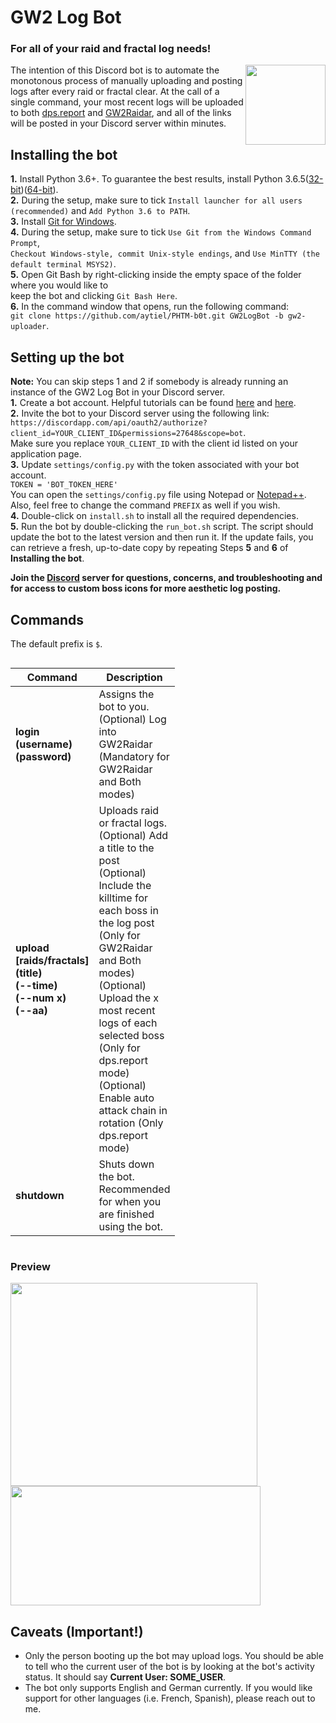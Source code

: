 # GW2 Log Bot
### For all of your raid and fractal log needs!
<img align="right" src="https://vignette.wikia.nocookie.net/gwwikia/images/4/4d/Guild_Wars_2_Dragon_logo.jpg/revision/latest?cb=20090825055046" height="128" width="128"></img>

The intention of this Discord bot is to automate the monotonous process of manually uploading and posting logs after every raid or fractal clear. At the call of a single command, your most recent logs will be uploaded to both [dps.report](https://dps.report/) and [GW2Raidar](https://gw2raidar.com/info-help), and all of the links will be posted in your Discord server within minutes.

## Installing the bot
<b>1.</b> Install Python 3.6+. To guarantee the best results, install Python 3.6.5([32-bit](https://www.python.org/ftp/python/3.6.5/python-3.6.5.exe))([64-bit](https://www.python.org/ftp/python/3.6.5/python-3.6.5-amd64.exe)). <br />
<b>2.</b> During the setup, make sure to tick `Install launcher for all users (recommended)` and `Add Python 3.6 to PATH`. <br />
<b>3.</b> Install [Git for Windows](https://git-scm.com/downloads). <br />
<b>4.</b> During the setup, make sure to tick `Use Git from the Windows Command Prompt`, <br /> `Checkout Windows-style, commit Unix-style endings`, and `Use MinTTY (the default terminal MSYS2)`. <br />
<b>5.</b> Open Git Bash by right-clicking inside the empty space of the folder where you would like to <br /> keep the bot and clicking `Git Bash Here`. <br />
<b>6.</b> In the command window that opens, run the following command: <br />`git clone https://github.com/aytiel/PHTM-b0t.git GW2LogBot -b gw2-uploader`. <br />

## Setting up the bot
<b>Note:</b> You can skip steps 1 and 2 if somebody is already running an instance of the GW2 Log Bot in your Discord server. <br />
<b>1.</b> Create a bot account. Helpful tutorials can be found [here](https://github.com/reactiflux/discord-irc/wiki/Creating-a-discord-bot-&-getting-a-token) and [here](https://twentysix26.github.io/Red-Docs/red_guide_bot_accounts/). <br />
<b>2.</b> Invite the bot to your Discord server using the following link: <br />`https://discordapp.com/api/oauth2/authorize?client_id=YOUR_CLIENT_ID&permissions=27648&scope=bot`. <br /> Make sure you replace `YOUR_CLIENT_ID` with the client id listed on your application page. <br />
<b>3.</b> Update `settings/config.py` with the token associated with your bot account. <br />`TOKEN = 'BOT_TOKEN_HERE'` <br /> You can open the `settings/config.py` file using Notepad or [Notepad++](https://notepad-plus-plus.org/download/). <br /> Also, feel free to change the command `PREFIX` as well if you wish. <br />
<b>4.</b> Double-click on `install.sh` to install all the required dependencies. <br />
<b>5.</b> Run the bot by double-clicking the `run_bot.sh` script. The script should update the bot to the latest version and then run it. If the update fails, you can retrieve a fresh, up-to-date copy by repeating Steps **5** and **6** of **Installing the bot**. <br />

**Join the [Discord](https://discord.gg/PFcM9cJ) server for questions, concerns, and troubleshooting and for access to custom boss icons for more aesthetic log posting.**

## Commands
The default prefix is `$`.

<div style="overflow-x:auto;">
  <table width=180 style='table-layout:fixed'>
    <col width=20>
 	    <col width=100>
    <thead>
      <tr>
        <th>Command</th>
        <th>Description</th>
      </tr>
    </thead>
    <tr>
      <td><b>login (username) (password)</b></td>
      <td>Assigns the bot to you.<br />(Optional) Log into GW2Raidar (Mandatory for GW2Raidar and Both modes)</td>
    </tr>
    <tr>
    </tr>
    <tr>
      <td><b>upload [raids/fractals] (title)<br />(--time)<br />(--num x)<br />(--aa)</b></td>
      <td>Uploads raid or fractal logs.<br />(Optional) Add a title to the post<br />(Optional) Include the killtime for each boss in the log post (Only for GW2Raidar and Both modes)<br />(Optional) Upload the x most recent logs of each selected boss (Only for dps.report mode)<br />(Optional) Enable auto attack chain in rotation (Only dps.report mode)</td>
    </tr>
    <tr>
      <td><b>shutdown</b></td>
      <td>Shuts down the bot. Recommended for when you are finished using the bot.</td>
    </tr>
  </table>
</div>

### Preview
<img align="middle" src="https://github.com/aytiel/PHTM-b0t/blob/gw2-uploader/images/previewv2.PNG" height="325" width="395"></img>
<img align="middle" src="https://github.com/aytiel/PHTM-b0t/blob/gw2-uploader/images/previewv2_1.PNG" height="191" width="400"></img>

## Caveats (Important!)
<ul>
  <li>Only the person booting up the bot may upload logs. You should be able to tell who the current user of the bot is by looking at the bot's activity status. It should say <b>Current User: SOME_USER</b>.
  <li>The bot only supports English and German currently. If you would like support for other languages (i.e. French, Spanish), please reach out to me.
</ul>
